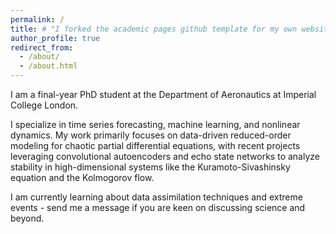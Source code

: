 ```yaml
---
permalink: /
title: # "I forked the academic pages github template for my own website!"
author_profile: true
redirect_from: 
  - /about/
  - /about.html
---
```


I am a final-year PhD student at the Department of Aeronautics at Imperial College London. 

I specialize in time series forecasting, machine learning, and nonlinear dynamics. My work primarily focuses on data-driven reduced-order modeling for chaotic partial differential equations, with recent projects leveraging convolutional autoencoders and echo state networks to analyze stability in high-dimensional systems like the Kuramoto-Sivashinsky equation and the Kolmogorov flow. 

I am currently learning about data assimilation techniques and extreme events - send me a message if you are keen on discussing science and beyond.

